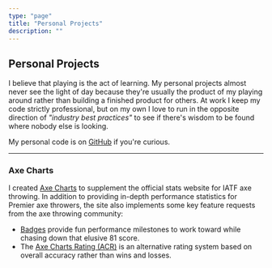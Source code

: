 ```yaml
---
type: "page"
title: "Personal Projects"
description: ""
---
```


## Personal Projects

I believe that playing is the act of learning. My personal projects almost never see the light of day because they're usually the product of my playing around rather than building a finished product for others. At work I keep my code strictly professional, but on my own I love to run in the opposite direction of *"industry best practices"* to see if there's wisdom to be found where nobody else is looking.

My personal code is on [GitHub](https://github.com/ZacharyGodfrey) if you're curious.

---

### Axe Charts

I created [Axe Charts](https://axecharts.com) to supplement the official stats website for IATF axe throwing. In addition to providing in-depth performance statistics for Premier axe throwers, the site also implements some key feature requests from the axe throwing community:

- [Badges](https://axecharts.com/badges) provide fun performance milestones to work toward while chasing down that elusive 81 score.
- The [Axe Charts Rating (ACR)](https://axecharts.com/rating-system) is an alternative rating system based on overall accuracy rather than wins and losses.
